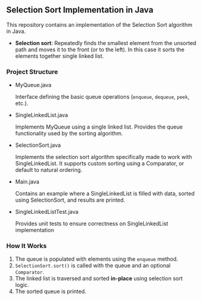 ## Selection Sort Implementation in Java
This repository contains an implementation of the Selection Sort algorithm in Java.

- **Selection sort**: Repeatedly finds the smallest element from the unsorted path and moves it to the front (or to the left). In this case it sorts the elements together single linked list.

### Project Structure

- MyQueue.java
  
  Interface defining the basic queue operations (`enqueue`, `dequeue`, `peek`, etc.).

- SingleLinkedList.java
  
  Implements MyQueue<T> using a single linked list. Provides the queue functionality used by the sorting algorithm.

- SelectionSort.java
  
  Implements the selection sort algorithm specifically made to work with SingleLinkedList<T>. It supports custom sorting using a Comparator, or default to natural ordering.

- Main.java
  
  Contains an example where a SingleLinkedList is filled with data, sorted using SelectionSort, and results are printed.

- SingleLinkedListTest.java
  
  Provides unit tests to ensure correctness on SingleLinkedList implementation
  
### How It Works

1. The queue is populated with elements using the `enqueue` method.
2. `SelectionSort.sort()` is called with the queue and an optional `Comparator`.
3. The linked list is traversed and sorted **in-place** using selection sort logic.
4. The sorted queue is printed.
